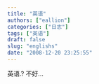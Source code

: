 ```yaml
---
title: "英语"
authors: ["eallion"]
categories: ["日志"]
tags: ["英语"]
draft: false
slug: "englishs"
date: "2008-12-20 23:25:55"
---
```


英语.?
不好...

